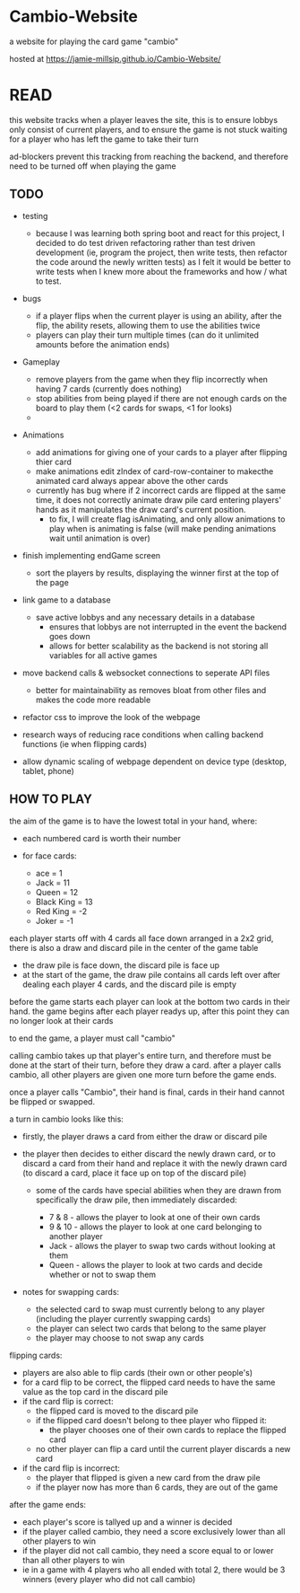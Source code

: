 # Cambio-Website

a website for playing the card game "cambio"

hosted at https://jamie-millsip.github.io/Cambio-Website/

# READ

this website tracks when a player leaves the site, this is to ensure lobbys only consist of current players, and to ensure the game is not stuck waiting for a player who has left the game to take their turn

ad-blockers prevent this tracking from reaching the backend, and therefore need to be turned off when playing the game

## TODO

- testing

  - because I was learning both spring boot and react for this project, I decided to do test driven refactoring rather than test driven development (ie, program the project, then write tests, then refactor the code around the newly written tests) as I felt it would be better to write tests when I knew more about the frameworks and how / what to test.

- bugs

  - if a player flips when the current player is using an ability, after the flip, the ability resets, allowing them to use the abilities twice
  - players can play their turn multiple times (can do it unlimited amounts before the animation ends)

- Gameplay

  - remove players from the game when they flip incorrectly when having 7 cards (currently does nothing)
  - stop abilities from being played if there are not enough cards on the board to play them (<2 cards for swaps, <1 for looks)
  -

- Animations

  - add animations for giving one of your cards to a player after flipping thier card
  - make animations edit zIndex of card-row-container to makecthe animated card always appear above the other cards
  - currently has bug where if 2 incorrect cards are flipped at the same time, it does not correctly animate draw pile card entering players' hands as it manipulates the draw card's current position.
    - to fix, I will create flag isAnimating, and only allow animations to play when is animating is false (will make pending animations wait until animation is over)

- finish implementing endGame screen

  - sort the players by results, displaying the winner first at the top of the page

- link game to a database

  - save active lobbys and any necessary details in a database
    - ensures that lobbys are not interrupted in the event the backend goes down
    - allows for better scalability as the backend is not storing all variables for all active games

- move backend calls & websocket connections to seperate API files

  - better for maintainability as removes bloat from other files and makes the code more readable

- refactor css to improve the look of the webpage

- research ways of reducing race conditions when calling backend functions (ie when flipping cards)
- allow dynamic scaling of webpage dependent on device type (desktop, tablet, phone)

## HOW TO PLAY

the aim of the game is to have the lowest total in your hand, where:

- each numbered card is worth their number
- for face cards:

  - ace = 1
  - Jack = 11
  - Queen = 12
  - Black King = 13
  - Red King = -2
  - Joker = -1

each player starts off with 4 cards all face down arranged in a 2x2 grid, there is also a draw and discard pile in the center of the game table

- the draw pile is face down, the discard pile is face up
- at the start of the game, the draw pile contains all cards left over after dealing each player 4 cards, and the discard pile is empty

before the game starts each player can look at the bottom two cards in their hand.
the game begins after each player readys up, after this point they can no longer look at their cards

to end the game, a player must call "cambio"

calling cambio takes up that player's entire turn, and therefore must be done at the start of their turn, before they draw a card. after a player calls cambio, all other players are given one more turn before the game ends.

once a player calls "Cambio", their hand is final, cards in their hand cannot be flipped or swapped.

a turn in cambio looks like this:

- firstly, the player draws a card from either the draw or discard pile
- the player then decides to either discard the newly drawn card, or to discard a card from their hand and replace it with the newly drawn card (to discard a card, place it face up on top of the discard pile)

  - some of the cards have special abilities when they are drawn from specifically the draw pile, then immediately discarded:

    - 7 & 8 - allows the player to look at one of their own cards
    - 9 & 10 - allows the player to look at one card belonging to another player
    - Jack - allows the player to swap two cards without looking at them
    - Queen - allows the player to look at two cards and decide whether or not to swap them

- notes for swapping cards:

  - the selected card to swap must currently belong to any player (including the player currently swapping cards)
  - the player can select two cards that belong to the same player
  - the player may choose to not swap any cards

flipping cards:

- players are also able to flip cards (their own or other people's)
- for a card flip to be correct, the flipped card needs to have the same value as the top card in the discard pile
- if the card flip is correct:
  - the flipped card is moved to the discard pile
  - if the flipped card doesn't belong to thee player who flipped it:
    - the player chooses one of their own cards to replace the flipped card
  - no other player can flip a card until the current player discards a new card
- if the card flip is incorrect:
  - the player that flipped is given a new card from the draw pile
  - if the player now has more than 6 cards, they are out of the game

after the game ends:

- each player's score is tallyed up and a winner is decided
- if the player called cambio, they need a score exclusively lower than all other players to win
- if the player did not call cambio, they need a score equal to or lower than all other players to win
- ie in a game with 4 players who all ended with total 2, there would be 3 winners (every player who did not call cambio)
